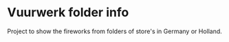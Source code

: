 # Vuurwerk folder info

Project to show the fireworks from folders of store's in Germany or Holland.
